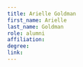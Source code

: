 ```yaml
---
title: Arielle Goldman
first_name: Arielle
last_name: Goldman
role: alumni
affiliation:
degree:
link:
---
```

